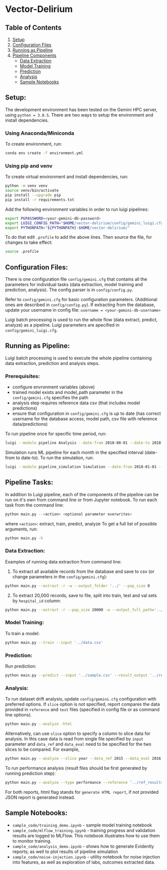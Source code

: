 # Vector-Delirium

## Table of Contents

1. [Setup](#setup)
2. [Configuration Files](#config)
3. [Running as Pipeline](#pipeline)
4. [Pipeline Components](#components)
    * [Data Extraction](#data)
    * [Model Training](#training)
    * [Prediction](#prediction)
    * [Analysis](#analysis)
    * [Sample Notebooks](#notebooks)


## Setup: <a name="setup"></a>

The development environment has been tested on the Gemini HPC server, using
`python = 3.8.5`. There are two ways to setup the environment and install
dependencies.

### Using Anaconda/Miniconda

To create environment, run:
```bash
conda env create -f environment.yml
```

### Using pip and venv

To create virtual environment and install dependencies, run:
```bash
python -m venv venv
source venv/bin/activate
pip install --upgrade pip
pip install -r requirements.txt
```

Add the following environment variables in order to run luigi pipelines: 
```bash
export PGPASSWORD=<your-gemini-db-password>
export LUIGI_CONFIG_PATH="$HOME/vector-delirium/config/gemini_luigi.cfg"
export PYTHONPATH="${PYTHONPATH}:$HOME/vector-delirium/"
```

To do that edit `.profile` to add the above lines. Then source the file, for
changes to take effect:
```bash
source .profile
```

## Configuration Files: <a name="config"></a>

There is one configuration file `config/gemini.cfg` that contains all the
parameters for individual tasks (data extraction, model training and prediction,
analysis). The config parser is in `config/config.py`.

Refer to `config/gemini.cfg` for basic configuration parameters.
(Additional ones are described in `config/config.py`). If extracting from the
database, update your username in config file: `username = <your-gemini-db-username>`

Luigi batch processing is used to run the whole flow (data extract, predict,
analyze) as a pipeline. Luigi parameters are apecified in `config/gemini_luigi.cfg`.

## Running as Pipeline: <a name="pipeline"></a>

Luigi batch processing is used to execute the whole pipeline containing
data extraction, prediction and analysis steps.

### Prerequisites:

* configure envronment variables (above)
* trained model exists and model_path parameter in the `config/gemini.cfg`
specifies the path
* analysis step requires reference data csv (that includes model predictions) 
* ensure that configuration in `config/gemini.cfg` is up to date
(has correct username for the database access, model path, csv file with
reference data/predictions) 

To run pipeline once for specific time period, run:

```bash
luigi --module pipeline Analysis --date-from 2018-08-01 --date-to 2018-10-01 --local-scheduler
```

Simulation runs ML pipeline for each month in the specified interval
(date-from to date-to). To run the simulation, run:

```bash
luigi --module pipeline_simulation Simulation --date-from 2018-01-01 --date-to 2020-06-01 --local-scheduler
```

## Pipeline Tasks: <a name="components"></a>

In addition to Luigi pipeline, each of the components of the pipeline can be run
on it's own from command line or from Jupyter notebook.
To run each task from the command line:
```bash
python main.py --<action> <optional parameter overwrites>
```

where `<action>`: extract, train, predict, analyze
To get a full list of possible arguments, run:

```bash
python main.py -h
```

### Data Extraction:  <a name="data"></a>

Examples of running data extraction from command line:

1) To extract all available records from the database and save to csv
(or change parameters in the `config/gemini.cfg`):

```bash
python main.py --extract -r -w --output_folder '../' --pop_size 0
```

2) To extract 20,000 records, save to file, split into train, test and val sets
by `hospital_id` column:

```bash
python main.py --extract -r --pop_size 20000 -w --output_full_path='../temp.csv' --split_column hospital_id --test_split 3 --val_split 7 
```

### Model Training:  <a name="training"></a>

To train a model:

```bash
python main.py --train --input '../data.csv'
```

### Prediction:  <a name="prediction"></a>

Run prediction:

```bash
python main.py --predict --input '../sample.csv' --result_output '../result.csv'
```

### Analysis:  <a name="analysis"></a>

To run dataset drift analysis, update `config/gemini.cfg` configuration with
preferred options. If `slice` option is not specified, report compares the data
provided in `reference` and `test` files (specified in config file or as command
line options). 

```bash
python main.py --analyze -html
```

Alternatively, can use `slice` option to specify a column to slice data for
analysis. In this case data is read from single file specified by `input`
parameter and `data_ref` and `data_eval` need to be specified for the two slices
to be compared. For example,

```bash
python main.py --analyze --slice year --data_ref 2015 --data_eval 2016 -html
```

To run performance analysis (result files should be first generated by running
prediction step):

```bash
python main.py --analyze --type performance --reference '../ref_results.csv' --test '../test_results.csv -html
```

For both reports, html flag stands for `generate HTML report`, if not provided
JSON report is generated instead.

## Sample Notebooks:  <a name="notebooks"></a>

* `sample_code/training_demo.ipynb` - sample model training notebook
* `sample_code/mlflow_training.ipynb` - training progress and validation results
are logged to MLFlow. This notebook illustrates how to use them to monitor
training.
* `sample_code/analysis_demo.ipynb` - shows how to generate Evidently reports; as
well to plot results of pipeline simulation
* `sample_code/noise-injection.ipynb` - utility notebook for noise injection into
features, as well as exploration of labs, outcomes extracted data.
